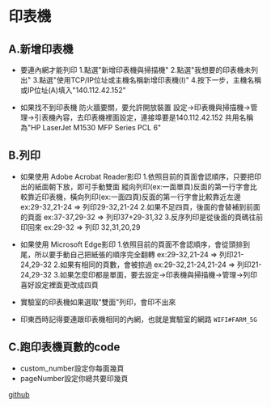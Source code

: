 # 印表機
## A.新增印表機
* 要連內網才能列印 
	1.點選"新增印表機與掃描機"
	2.點選"我想要的印表機未列出"
	3.點選"使用TCP/IP位址或主機名稱新增印表機(I)"
	4.按下一步，主機名稱或IP位址(A)填入"140.112.42.152"

* 如果找不到印表機
防火牆要關，要允許開放裝置
設定->印表機與掃描機->管理->引表機內容，去印表機裡面設定，連接埠要是140.112.42.152
共用名稱為"HP LaserJet M1530 MFP Series PCL 6"


##  B.列印
* 如果使用 Adobe Acrobat Reader影印
	1.依照目前的頁面會認順序，只要把印出的紙面朝下放，即可手動雙面
	縱向列印(ex:一面單頁)反面的第一行字會比較靠近印表機，橫向列印(ex:一面四頁)反面的第一行字會比較靠近左邊
	ex:29-32,21-24 => 列印29-32,21-24
	2.如果不足四頁，後面的會替補到前面的頁面
	ex:37-37,29-32 => 列印37+29-31,32
	3.反序列印是從後面的頁碼往前印回來
	ex:29-32 => 列印 32,31,20,29

* 如果使用 Microsoft Edge影印
	1.依照目前的頁面不會認順序，會從頭排到尾，所以要手動自己把紙張的順序完全翻轉
	ex:29-32,21-24 => 列印21-24,29-32
	2.如果有相同的頁數，會被掠過
	ex:29-32,21-24,21-24 => 列印21-24,29-32
    3.如果怎麼印都是單面，要去設定->印表機與掃描機->管理->列印喜好設定裡面更改成四頁
    
* 實驗室的印表機如果選取"雙面"列印，會印不出來
* 印東西時記得要連跟印表機相同的內網，也就是實驗室的網路 ```WIFI#FARM_5G```

##	C.跑印表機頁數的code
* custom_number設定你每面幾頁
* pageNumber設定你總共要印幾頁 

[github](https://github.com/jeff916121/LAB/tree/master/printer)

